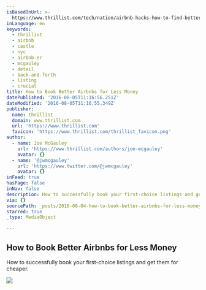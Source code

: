 ```yaml
---
isBasedOnUrl: >-
  https://www.thrillist.com/tech/nation/airbnb-hacks-how-to-find-better-cheaper-listings/travel
inLanguage: en
keywords:
  - thrillist
  - airbnb
  - castle
  - nyc
  - airbnb-er
  - mcgauley
  - detail
  - back-and-forth
  - listing
  - crucial
title: How to Book Better Airbnbs for Less Money
datePublished: '2016-08-05T11:16:56.251Z'
dateModified: '2016-08-05T11:16:55.349Z'
publisher:
  name: thrillist
  domain: www.thrillist.com
  url: 'https://www.thrillist.com'
  favicon: 'https://www.thrillist.com/thrillist_favicon.png'
author:
  - name: Joe McGauley
    url: 'https://www.thrillist.com/authors/joe-mcgauley'
    avatar: {}
  - name: '@jwmcgauley'
    url: 'https://www.twitter.com/@jwmcgauley'
    avatar: {}
inFeed: true
hasPage: false
inNav: false
description: How to successfully book your first-choice listings and get them for cheaper.
via: {}
sourcePath: _posts/2016-08-04-how-to-book-better-airbnbs-for-less-money.md
starred: true
_type: MediaObject

---
```

<article style=""><h1>How to Book Better Airbnbs for Less Money</h1><p>How to successfully book your first-choice listings and get them for cheaper.</p><img src="https://s3-us-west-2.amazonaws.com/the-grid-img/p/43ad1631f9488b5c41ba63eb0d4ff8c377b6b850.jpg" /></article>